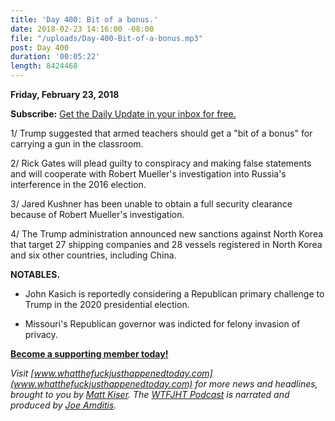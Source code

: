 ```yaml
---
title: 'Day 400: Bit of a bonus.'
date: 2018-02-23 14:16:00 -08:00
file: "/uploads/Day-400-Bit-of-a-bonus.mp3"
post: Day 400
duration: '00:05:22'
length: 8424468
---
```


**Friday, February 23, 2018**

**Subscribe:** [Get the Daily Update in your inbox for free.](https://whatthefuckjusthappenedtoday.com/subscribe/)

1/ Trump suggested that armed teachers should get a "bit of a bonus" for carrying a gun in the classroom.

2/ Rick Gates will plead guilty to conspiracy and making false statements and will cooperate with Robert Mueller's investigation into Russia's interference in the 2016 election.

3/ Jared Kushner has been unable to obtain a full security clearance because of Robert Mueller's investigation.

4/ The Trump administration announced new sanctions against North Korea that target 27 shipping companies and 28 vessels registered in North Korea and six other countries, including China.

**NOTABLES.**

* John Kasich is reportedly considering a Republican primary challenge to Trump in the 2020 presidential election.

* Missouri's Republican governor was indicted for felony invasion of privacy.

**[Become a supporting member today!](https://whatthefuckjusthappenedtoday.com/membership/?utm_source=2017\+Donors&utm_campaign=8dccd905d9-&utm_medium=email&utm_term=0_3bd36f654c-8dccd905d9-169730397)**

*Visit [www.whatthefuckjusthappenedtoday.com](www.whatthefuckjusthappenedtoday.com) for more news and headlines, brought to you by [Matt Kiser](https://twitter.com/Matt_Kiser). The [WTFJHT Podcast](https://whatthefuckjusthappenedtoday.com/podcasts/) is narrated and produced by [Joe Amditis](https://twitter.com/jsamditis).*
